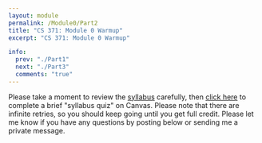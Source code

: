 ```yaml
---
layout: module
permalink: /Module0/Part2
title: "CS 371: Module 0 Warmup"
excerpt: "CS 371: Module 0 Warmup"

info:
  prev: "./Part1"
  next: "./Part3"
  comments: "true"
---
```


Please take a moment to review the <a href = "http://www.ctralie.com/Teaching/CS371_S2021/">syllabus</a> carefully, then <a href = "https://ursinus.instructure.com/courses/12283/quizzes/12767">click here</a> to complete a brief "syllabus quiz" on Canvas.  Please note that there are infinite retries, so you should keep going until you get full credit.  Please let me know if you have any questions by posting below or sending me a private message.